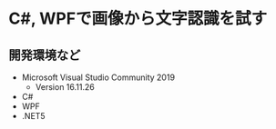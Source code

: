﻿# C#, WPFで画像から文字認識を試す

## 開発環境など

- Microsoft Visual Studio Community 2019
  - Version 16.11.26
- C#
- WPF
- .NET5